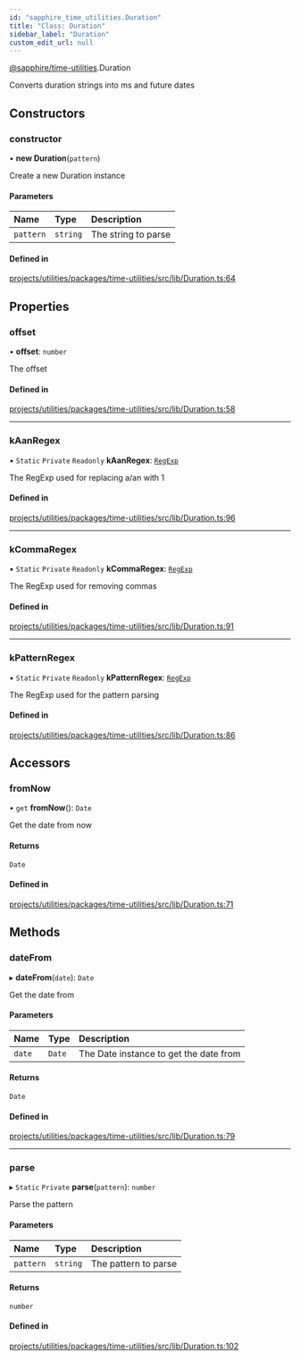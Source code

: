 ```yaml
---
id: "sapphire_time_utilities.Duration"
title: "Class: Duration"
sidebar_label: "Duration"
custom_edit_url: null
---
```


[@sapphire/time-utilities](../modules/sapphire_time_utilities).Duration

Converts duration strings into ms and future dates

## Constructors

### constructor

• **new Duration**(`pattern`)

Create a new Duration instance

#### Parameters

| Name | Type | Description |
| :------ | :------ | :------ |
| `pattern` | `string` | The string to parse |

#### Defined in

[projects/utilities/packages/time-utilities/src/lib/Duration.ts:64](https://github.com/sapphiredev/utilities/blob/8a451b58/packages/time-utilities/src/lib/Duration.ts#L64)

## Properties

### offset

• **offset**: `number`

The offset

#### Defined in

[projects/utilities/packages/time-utilities/src/lib/Duration.ts:58](https://github.com/sapphiredev/utilities/blob/8a451b58/packages/time-utilities/src/lib/Duration.ts#L58)

___

### kAanRegex

▪ `Static` `Private` `Readonly` **kAanRegex**: [`RegExp`](https://developer.mozilla.org/en-US/docs/Web/JavaScript/Reference/Global_Objects/RegExp)

The RegExp used for replacing a/an with 1

#### Defined in

[projects/utilities/packages/time-utilities/src/lib/Duration.ts:96](https://github.com/sapphiredev/utilities/blob/8a451b58/packages/time-utilities/src/lib/Duration.ts#L96)

___

### kCommaRegex

▪ `Static` `Private` `Readonly` **kCommaRegex**: [`RegExp`](https://developer.mozilla.org/en-US/docs/Web/JavaScript/Reference/Global_Objects/RegExp)

The RegExp used for removing commas

#### Defined in

[projects/utilities/packages/time-utilities/src/lib/Duration.ts:91](https://github.com/sapphiredev/utilities/blob/8a451b58/packages/time-utilities/src/lib/Duration.ts#L91)

___

### kPatternRegex

▪ `Static` `Private` `Readonly` **kPatternRegex**: [`RegExp`](https://developer.mozilla.org/en-US/docs/Web/JavaScript/Reference/Global_Objects/RegExp)

The RegExp used for the pattern parsing

#### Defined in

[projects/utilities/packages/time-utilities/src/lib/Duration.ts:86](https://github.com/sapphiredev/utilities/blob/8a451b58/packages/time-utilities/src/lib/Duration.ts#L86)

## Accessors

### fromNow

• `get` **fromNow**(): `Date`

Get the date from now

#### Returns

`Date`

#### Defined in

[projects/utilities/packages/time-utilities/src/lib/Duration.ts:71](https://github.com/sapphiredev/utilities/blob/8a451b58/packages/time-utilities/src/lib/Duration.ts#L71)

## Methods

### dateFrom

▸ **dateFrom**(`date`): `Date`

Get the date from

#### Parameters

| Name | Type | Description |
| :------ | :------ | :------ |
| `date` | `Date` | The Date instance to get the date from |

#### Returns

`Date`

#### Defined in

[projects/utilities/packages/time-utilities/src/lib/Duration.ts:79](https://github.com/sapphiredev/utilities/blob/8a451b58/packages/time-utilities/src/lib/Duration.ts#L79)

___

### parse

▸ `Static` `Private` **parse**(`pattern`): `number`

Parse the pattern

#### Parameters

| Name | Type | Description |
| :------ | :------ | :------ |
| `pattern` | `string` | The pattern to parse |

#### Returns

`number`

#### Defined in

[projects/utilities/packages/time-utilities/src/lib/Duration.ts:102](https://github.com/sapphiredev/utilities/blob/8a451b58/packages/time-utilities/src/lib/Duration.ts#L102)
